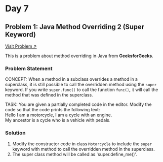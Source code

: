 # Day 7

## Problem 1: Java Method Overriding 2 (Super Keyword)
[Visit Problem ↗](https://www.hackerrank.com/challenges/java-method-overriding-2-super-keyword/problem)

This is a problem about method overriding in Java from **GeeksforGeeks**.

### Problem Statement

CONCEPT: When a method in a subclass overrides a method in a superclass, it is still possible to call the overridden method using the `super` keyword. If you write `super.func()` to call the function `func()`, it will call the method that was defined in the superclass.

TASK: You are given a partially completed code in the editor. Modify the code so that the code prints the following text:  
        Hello I am a motorcycle, I am a cycle with an engine.   
        My ancestor is a cycle who is a vehicle with pedals.  


### Solution

1. Modify the constructor code in class `Motorcycle` to include the `super` keyword with method to call the overridden method in the superclass.
2. The super class method will be called as 'super.define_me()'.




